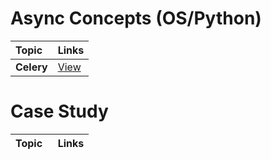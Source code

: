 # Async Concepts (OS/Python)

| Topic   | Links |
|------------------------------------------------------------|-----------------------------------------------------------------------------------------------------|
| <b>Celery </b>| [View](https://medium.com/the-andela-way/asynchronous-processing-in-celery-79f88fa599a5) |

# Case Study

| Topic   | Links |
|------------------------------------------------------------|-----------------------------------------------------------------------------------------------------|
